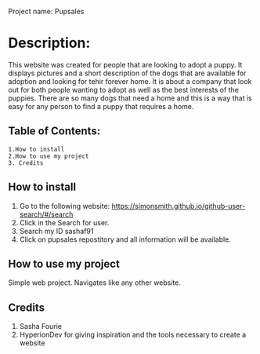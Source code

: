 Project name: Pupsales

# Description:

This website was created for people that are looking to adopt a puppy. It displays pictures and a short description of the dogs that are available for adoption and looking for tehir forever home. It is about a company that look out for both people wanting to adopt as well as the best interests of the puppies. There are so many dogs that need a home and this is a way that is easy for any person to find a puppy that requires a home.

## Table of Contents:
    1.How to install
    2.How to use my project
    3. Credits
    
## How to install
1. Go to the following website: https://simonsmith.github.io/github-user-search/#/search
2. Click in the Search for user.
3. Search my ID sashaf91
4. Click on pupsales repostitory and all information will be available.


## How to use my project
Simple web project.  Navigates like any other website.


## Credits

1. Sasha Fourie
2. HyperionDev for giving inspiration and the tools necessary to create a website


